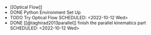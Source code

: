 - [[Optical Flow]]
- DONE Python Environment Set Up
- TODO Try Optical Flow
  SCHEDULED: <2022-10-12 Wed>
- DONE [[@taghirad2013parallel]] finish the parallel kinematics part
  SCHEDULED: <2022-10-12 Wed>